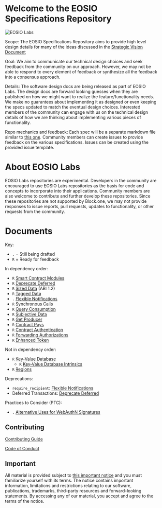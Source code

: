 # Welcome to the EOSIO Specifications Repository

![EOSIO Labs](https://img.shields.io/badge/EOSIO-Labs-5cb3ff.svg)

Scope: The  EOSIO Specifications Repository aims to provide high level design details
for many of the ideas discussed in the
[Strategic Vision Document](https://eos.io/strategic-vision/)

Goal: We aim to communicate our technical design choices and seek feedback from
the community on our approach. However, we may not be able to respond to every
element of feedback or synthesize all the feedback into a consensus approach.

Details: The software design docs are being released as part of EOSIO Labs.
The design docs are forward looking guesses when they are published on how we
might want to realize the feature/functionality needs. We make no guarantees
about implementing it as designed or even keeping the specs updated to match
the eventual design choices. Interested members of the community can engage
with us on the technical design details of how we are thinking about
implementing various pieces of functionality.

Repo mechanics and feedback: Each spec will be a separate markdown file
similar to [this one](esr_enhanced_token.md).
Community members can create issues to provide feedback on the various
specifications. Issues can be created using the provided issue template.

# About EOSIO Labs

EOSIO Labs repositories are experimental.  Developers in the community are 
encouraged to use EOSIO Labs repositories as the basis for code and concepts
to incorporate into their applications. Community members are also welcome
to contribute and further develop these repositories. Since these repositories
are not supported by Block.one, we may not provide responses to issue reports,
pull requests, updates to functionality, or other requests from the community.

# Documents

Key:
* `.` = Still being drafted
* `R` = Ready for feedback

In dependency order:
* `R` [Smart Contract Modules](esr_smart_contract_modules.md)
* `R` [Deprecate Deferred](esr_deprecate_deferred.md)
* `R` [Sized Data](esr_sized_data.md) (ABI 1.2)
* `R` [Tagged Data](esr_tagged_data.md)
* `.` [Flexible Notifications](esr_flexible_notify.md)
* `R` [Synchronous Calls](esr_synchronous_calls.md)
* `R` [Query Consumption](esr_query_consumption.md)
* `R` [Subjective Data](esr_subjective_data.md)
* `R` [Get Producer](esr_get_producer.md)
* `R` [Contract Pays](esr_contract_pays.md)
* `R` [Contract Authentication](esr_contract_trx_auth.md)
* `R` [Forwarding Authorizations](esr_contract_fwd_auth.md)
* `R` [Enhanced Token](esr_enhanced_token.md)

Not in dependency order:
* `R` [Key-Value Database](esr_key_value_database.md)
  * `R` [Key-Value Database Intrinsics](esr_key_value_database_intrinsics.md)
* `R` [Regions](esr_regions.md)

Deprecations:
* `require_recipient`: [Flexible Notifications](esr_flexible_notify.md)
* Deferred Transactions: [Deprecate Deferred](esr_deprecate_deferred.md)

Practices to Consider (PTC):
* `.` [Alternative Uses for WebAuthN Signatures](ptc_webauthn_alt_use.md)

## Contributing

[Contributing Guide](./CONTRIBUTING.md)

[Code of Conduct](./CONTRIBUTING.md#conduct)

## Important

All material is provided subject to [this important notice](./IMPORTANT.md) and you must familiarize yourself with its terms. The notice contains important information, limitations and restrictions relating to our software, publications, trademarks, third-party resources and forward-looking statements. By accessing any of our material, you accept and agree to the terms of the notice.
